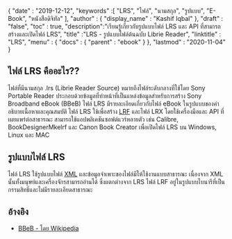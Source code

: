 {
  "date" : "2019-12-12",
  "keywords" :[ "LRS", "ไฟล์", "นามสกุล", "รูปแบบ", "E-Book", "หนังสือดิจิทัล" ],
  "author" : {
    "display_name" : "Kashif Iqbal"
},
  "draft" : "false",
  "toc" : true,
  "description":"เรียนรู้เกี่ยวกับรูปแบบไฟล์ LRS และ API ที่สามารถสร้างและเปิดไฟล์ LRS",
  "title" :"LRS - รูปแบบไฟล์ต้นฉบับ Librie Reader",
  "linktitle" : "LRS",
  "menu" : {
    "docs" : {
      "parent" : "ebook"
}
},
  "lastmod" : "2020-11-04"
}

## ไฟล์ LRS คืออะไร??

ไฟล์ที่มีนามสกุล .lrs (Librie Reader Source) หมายถึงไฟล์ระดับกลางที่ใช้โดย Sony Portable Reader ประกอบด้วยข้อมูลที่ทำหน้าที่เป็นแหล่งข้อมูลสำหรับการสร้าง Sony Broadband eBook (BBeB) ไฟล์ LRS มีรายละเอียดเกี่ยวกับไฟล์ eBook ในรูปแบบของคำอธิบายเนื้อหาและคุณสมบัติ ไฟล์ LRS ใช้เพื่อสร้าง [LRF](/th/ebook/lrf/) และไฟล์ LRX โดยใช้เครื่องมือและ API ที่เผยแพร่ต่อสาธารณะ สามารถใช้แอปพลิเคชันซอฟต์แวร์หลายตัว เช่น Calibre, BookDesignerMkelrf และ Canon Book Creator เพื่อเปิดไฟล์ LRS บน Windows, Linux และ MAC

## รูปแบบไฟล์ LRS

ไฟล์ LRS ใช้รูปแบบไฟล์ [XML](/th/web/xml/) และข้อมูลจำเพาะของไฟล์มีให้ใช้งานแบบสาธารณะ เนื่องจาก XML นั้นทั้งมนุษย์และเครื่องจักรสามารถอ่านได้ ซึ่งแตกต่างจาก LRS ไฟล์ LRF อยู่ในรูปแบบไบนารีที่เป็นกรรมสิทธิ์และไม่มีรายละเอียดสาธารณะ

## อ้างอิง

* [BBeB - โดย Wikipedia](https://en.wikipedia.org/wiki/BBeB)

